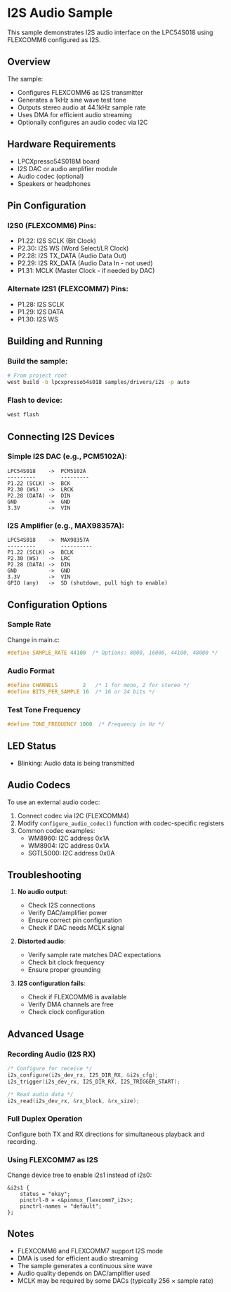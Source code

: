 # I2S Audio Sample

This sample demonstrates I2S audio interface on the LPC54S018 using FLEXCOMM6
configured as I2S.

## Overview

The sample:
- Configures FLEXCOMM6 as I2S transmitter
- Generates a 1kHz sine wave test tone
- Outputs stereo audio at 44.1kHz sample rate
- Uses DMA for efficient audio streaming
- Optionally configures an audio codec via I2C

## Hardware Requirements

- LPCXpresso54S018M board
- I2S DAC or audio amplifier module
- Audio codec (optional)
- Speakers or headphones

## Pin Configuration

### I2S0 (FLEXCOMM6) Pins:
- P1.22: I2S SCLK (Bit Clock)
- P2.30: I2S WS (Word Select/LR Clock)
- P2.28: I2S TX_DATA (Audio Data Out)
- P2.29: I2S RX_DATA (Audio Data In - not used)
- P1.31: MCLK (Master Clock - if needed by DAC)

### Alternate I2S1 (FLEXCOMM7) Pins:
- P1.28: I2S SCLK
- P1.29: I2S DATA
- P1.30: I2S WS

## Building and Running

### Build the sample:
```bash
# From project root
west build -b lpcxpresso54s018 samples/drivers/i2s -p auto
```

### Flash to device:
```bash
west flash
```

## Connecting I2S Devices

### Simple I2S DAC (e.g., PCM5102A):
```
LPC54S018    ->  PCM5102A
---------        ---------
P1.22 (SCLK) ->  BCK
P2.30 (WS)   ->  LRCK
P2.28 (DATA) ->  DIN
GND          ->  GND
3.3V         ->  VIN
```

### I2S Amplifier (e.g., MAX98357A):
```
LPC54S018    ->  MAX98357A
---------        ----------
P1.22 (SCLK) ->  BCLK
P2.30 (WS)   ->  LRC
P2.28 (DATA) ->  DIN
GND          ->  GND
3.3V         ->  VIN
GPIO (any)   ->  SD (shutdown, pull high to enable)
```

## Configuration Options

### Sample Rate
Change in main.c:
```c
#define SAMPLE_RATE 44100  /* Options: 8000, 16000, 44100, 48000 */
```

### Audio Format
```c
#define CHANNELS        2   /* 1 for mono, 2 for stereo */
#define BITS_PER_SAMPLE 16  /* 16 or 24 bits */
```

### Test Tone Frequency
```c
#define TONE_FREQUENCY 1000  /* Frequency in Hz */
```

## LED Status

- Blinking: Audio data is being transmitted

## Audio Codecs

To use an external audio codec:

1. Connect codec via I2C (FLEXCOMM4)
2. Modify `configure_audio_codec()` function with codec-specific registers
3. Common codec examples:
   - WM8960: I2C address 0x1A
   - WM8904: I2C address 0x1A
   - SGTL5000: I2C address 0x0A

## Troubleshooting

1. **No audio output**:
   - Check I2S connections
   - Verify DAC/amplifier power
   - Ensure correct pin configuration
   - Check if DAC needs MCLK signal

2. **Distorted audio**:
   - Verify sample rate matches DAC expectations
   - Check bit clock frequency
   - Ensure proper grounding

3. **I2S configuration fails**:
   - Check if FLEXCOMM6 is available
   - Verify DMA channels are free
   - Check clock configuration

## Advanced Usage

### Recording Audio (I2S RX)
```c
/* Configure for receive */
i2s_configure(i2s_dev_rx, I2S_DIR_RX, &i2s_cfg);
i2s_trigger(i2s_dev_rx, I2S_DIR_RX, I2S_TRIGGER_START);

/* Read audio data */
i2s_read(i2s_dev_rx, &rx_block, &rx_size);
```

### Full Duplex Operation
Configure both TX and RX directions for simultaneous playback and recording.

### Using FLEXCOMM7 as I2S
Change device tree to enable i2s1 instead of i2s0:
```dts
&i2s1 {
    status = "okay";
    pinctrl-0 = <&pinmux_flexcomm7_i2s>;
    pinctrl-names = "default";
};
```

## Notes

- FLEXCOMM6 and FLEXCOMM7 support I2S mode
- DMA is used for efficient audio streaming
- The sample generates a continuous sine wave
- Audio quality depends on DAC/amplifier used
- MCLK may be required by some DACs (typically 256 × sample rate)
